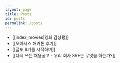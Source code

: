 ```yaml
---
layout: page
title: Posts
id: posts
permalink: /posts
---
```

- [[index_movies|영화 감상평]]
- [[오아시스 해커톤 후기]]
- [[글또 8기를 시작하며]]
- [[다시 쓰는 채용공고 - 우리 회사 SRE는 무엇을 하는가?]]